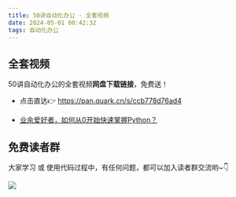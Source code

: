 ```yaml
---
title: 50讲自动化办公 · 全套视频
date: 2024-05-01 00:42:32
tags: 自动化办公
---
```


## 全套视频

50讲自动化办公的全套视频**网盘下载链接**，免费送！

- 点击直达👉 https://pan.quark.cn/s/ccb778d76ad4

- [业余爱好者，如何从0开始快速掌握Python？](https://www.python-office.com/course-002/15-Python/15-Python.html)
## 免费读者群


大家学习 或 使用代码过程中，有任何问题，都可以加入读者群交流哟~👇


![](https://cos.python-office.com/group/0816.jpg)